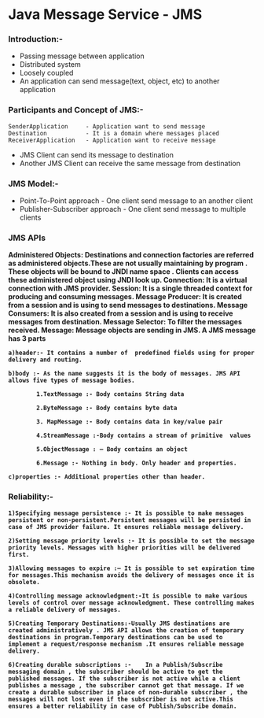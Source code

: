 <h1>Java Message Service - JMS</h1>

<h3>Introduction:-</h3>

- Passing message between application
- Distributed system
- Loosely coupled
- An application can send message(text, object, etc) to another application


<h3>Participants and Concept of JMS:-</h3>

	SenderApplication     - Application want to send message
	Destination           - It is a domain where messages placed
	ReceiverApplication   - Application want to receive message
	
- JMS Client can send its message to destination
- Another JMS Client can receive the same message from destination 


<h3>JMS Model:-</h3>

- Point-To-Point approach        - One client send message to an another client
- Publisher-Subscriber approach  - One client send message to multiple clients

<h3>JMS APIs</h3>
<b>Administered Objects:<b> Destinations and connection factories are referred as administered objects.These are not usually maintaining by program . These objects will be bound to JNDI  name space . Clients can access these administered object using JNDI look up.
<b>Connection:</b> It is a virtual connection with JMS provider.
<b>Session:</b> It is a single threaded  context for producing and consuming messages.
<b>Message Producer:</b> It is created from a session and is using to send messages to destinations.
<b>Message Consumers:</b> It is also created from a session and is using to receive messages from destination.
<b>Message Selector:</b> To filter the messages received.
<b>Message:</b> Message objects are sending in JMS. A JMS message has 3 parts

	a)header:- It contains a number of  predefined fields using for proper delivery and routing.
	
	b)body :- As the name suggests it is the body of messages. JMS API allows five types of message bodies.

	        1.TextMessage :- Body contains String data
	
	        2.ByteMessage :- Body contains byte data
	
	        3. MapMessage :- Body contains data in key/value pair
	
	        4.StreamMessage :-Body contains a stream of primitive  values
	
	        5.ObjectMessage : – Body contains an object
	
	        6.Message :- Nothing in body. Only header and properties.
	
	c)properties :- Additional properties other than header.


<h3>Reliability:-</h3>

	1)Specifying message persistence :- It is possible to make messages persistent or non-persistent.Persistent messages will be persisted in case of JMS provider failure. It ensures reliable message delivery.
	
	2)Setting message priority levels :- It is possible to set the message priority levels. Messages with higher priorities will be delivered first.
	
	3)Allowing messages to expire :– It is possible to set expiration time for messages.This mechanism avoids the delivery of messages once it is obsolete.
	
	4)Controlling message acknowledgment:-It is possible to make various levels of control over message acknowledgment. These controlling makes a reliable delivery of messages.
	
	5)Creating Temporary Destinations:-Usually JMS destinations are created administratively . JMS API allows the creation of temporary destinations in program.Temporary destinations can be used to implement a request/response mechanism .It ensures reliable message delivery.
	
	6)Creating durable subscriptions :-    In a Publish/Subscribe messaging domain , the subscriber should be active to get the published messages. If the subscriber is not active while a client publishes a message , the subscriber cannot get that message. If we create a durable subscriber in place of non-durable subscriber , the messages will not lost even if the subscriber is not active.This ensures a better reliability in case of Publish/Subscribe domain.
	
	